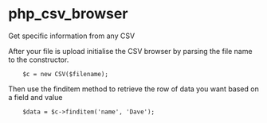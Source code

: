 php_csv_browser
===============

Get specific information from any CSV


After your file is upload initialise the CSV browser by parsing the file name to the constructor.

		$c = new CSV($filename);
	
Then use the finditem method to retrieve the row of data you want based on a field and value

		$data = $c->finditem('name', 'Dave'); 
